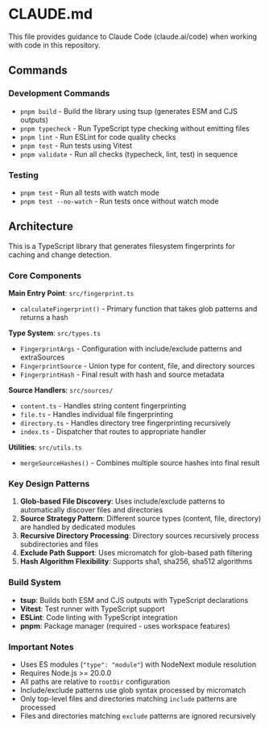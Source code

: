 # CLAUDE.md

This file provides guidance to Claude Code (claude.ai/code) when working with code in this repository.

## Commands

### Development Commands
- `pnpm build` - Build the library using tsup (generates ESM and CJS outputs)
- `pnpm typecheck` - Run TypeScript type checking without emitting files
- `pnpm lint` - Run ESLint for code quality checks
- `pnpm test` - Run tests using Vitest
- `pnpm validate` - Run all checks (typecheck, lint, test) in sequence

### Testing
- `pnpm test` - Run all tests with watch mode
- `pnpm test --no-watch` - Run tests once without watch mode

## Architecture

This is a TypeScript library that generates filesystem fingerprints for caching and change detection.

### Core Components

**Main Entry Point**: `src/fingerprint.ts`
- `calculateFingerprint()` - Primary function that takes glob patterns and returns a hash

**Type System**: `src/types.ts`
- `FingerprintArgs` - Configuration with include/exclude patterns and extraSources
- `FingerprintSource` - Union type for content, file, and directory sources
- `FingerprintHash` - Final result with hash and source metadata

**Source Handlers**: `src/sources/`
- `content.ts` - Handles string content fingerprinting
- `file.ts` - Handles individual file fingerprinting
- `directory.ts` - Handles directory tree fingerprinting recursively
- `index.ts` - Dispatcher that routes to appropriate handler

**Utilities**: `src/utils.ts`
- `mergeSourceHashes()` - Combines multiple source hashes into final result

### Key Design Patterns

1. **Glob-based File Discovery**: Uses include/exclude patterns to automatically discover files and directories
2. **Source Strategy Pattern**: Different source types (content, file, directory) are handled by dedicated modules
3. **Recursive Directory Processing**: Directory sources recursively process subdirectories and files
4. **Exclude Path Support**: Uses micromatch for glob-based path filtering
5. **Hash Algorithm Flexibility**: Supports sha1, sha256, sha512 algorithms

### Build System

- **tsup**: Builds both ESM and CJS outputs with TypeScript declarations
- **Vitest**: Test runner with TypeScript support
- **ESLint**: Code linting with TypeScript integration
- **pnpm**: Package manager (required - uses workspace features)

### Important Notes

- Uses ES modules (`"type": "module"`) with NodeNext module resolution
- Requires Node.js >= 20.0.0
- All paths are relative to `rootDir` configuration
- Include/exclude patterns use glob syntax processed by micromatch
- Only top-level files and directories matching `include` patterns are processed
- Files and directories matching `exclude` patterns are ignored recursively
